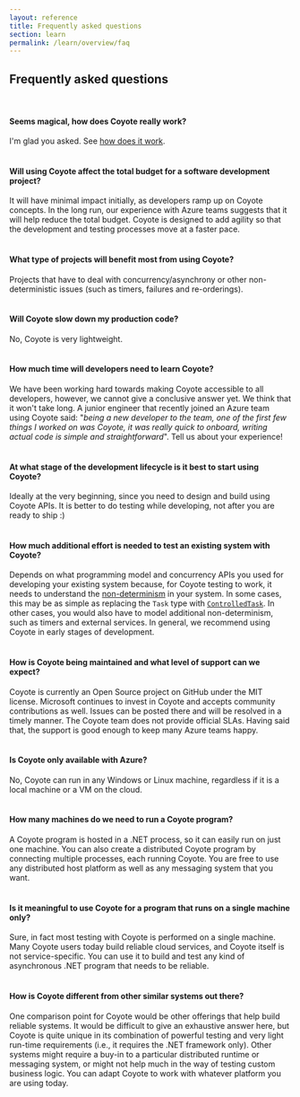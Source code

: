```yaml
---
layout: reference
title: Frequently asked questions
section: learn
permalink: /learn/overview/faq
---
```


## Frequently asked questions

<br/>


#### Seems magical, how does Coyote really work?

I'm glad you asked. See [how does it work](../overview/how.md).
<br/><br/>

#### Will using Coyote affect the total budget for a software development project? 

It will have minimal impact initially, as developers ramp up on Coyote concepts. 
In the long run, our experience with Azure teams suggests that it will help reduce
the total budget. Coyote is designed to add agility so that the development and
testing processes move at a faster pace.
<br/><br/>

#### What type of projects will benefit most from using Coyote? 

Projects that have to deal with concurrency/asynchrony or other non-deterministic
issues (such as timers, failures and re-orderings). 
<br/><br/>

#### Will Coyote slow down my production code?

No, Coyote is very lightweight.
<br/><br/>

#### How much time will developers need to learn Coyote? 

We have been working hard towards making Coyote accessible to all developers, however,
we cannot give a conclusive answer yet. We think that it won't take long.
A junior engineer that recently joined an Azure team using Coyote said: "_being 
a new developer to the team, one of the first few things I worked on was Coyote, 
it was really quick to onboard, writing actual code is simple and straightforward_".
Tell us about your experience!
<br/><br/>

#### At what stage of the development lifecycle is it best to start using Coyote? 

Ideally at the very beginning, since you need to design and build using Coyote APIs. 
It is better to do testing while developing, not after you are ready to ship :)
<br/><br/>

#### How much additional effort is needed to test an existing system with Coyote? 

Depends on what programming model and concurrency APIs you used for developing your
existing system because, for Coyote testing to work, it needs to understand the
[non-determinism](../core/non-determinism) in your system.
In some cases, this may be as simple as replacing the `Task` type with
[`ControlledTask`](../programming-models/async/overview). In other cases, you
would also have to model additional non-determinism, such as timers and external services.
In general, we recommend using Coyote in early stages of development.
<br/><br/>

#### How is Coyote being maintained and what level of support can we expect? 

Coyote is currently an Open Source project on GitHub under the MIT license.
Microsoft continues to invest in Coyote and accepts community contributions as well.
Issues can be posted there and will be resolved in a timely manner. The Coyote team
does not provide official SLAs. Having said that, the support is good enough to keep
many Azure teams happy.
<br/><br/>

#### Is Coyote only available with Azure? 

No, Coyote can run in any Windows or Linux machine, regardless if it is a local machine 
or a VM on the cloud.
<br/><br/>

#### How many machines do we need to run a Coyote program? 

A Coyote program is hosted in a .NET process, so it can easily run on just one machine. 
You can also create a distributed Coyote program by connecting multiple processes, 
each running Coyote. You are free to use any distributed host platform 
as well as any messaging system that you want.
<br/><br/>

#### Is it meaningful to use Coyote for a program that runs on a single machine only?

Sure, in fact most testing with Coyote is performed on a single machine. Many Coyote 
users today build reliable cloud services, and Coyote itself is not service-specific.
You can use it to build and test any kind of asynchronous .NET program that needs 
to be reliable.
<br/><br/>

#### How is Coyote different from other similar systems out there?

One comparison point for Coyote would be other offerings that help build reliable systems.
It would be difficult to give an exhaustive answer here, but Coyote is quite unique in its
combination of powerful testing and very light run-time requirements (i.e., it requires
the .NET framework only). Other systems might require a buy-in to a particular distributed
runtime or messaging system, or might not help much in the way of testing custom business
logic. You can adapt Coyote to work with whatever platform you are using today.
<br/><br/>
